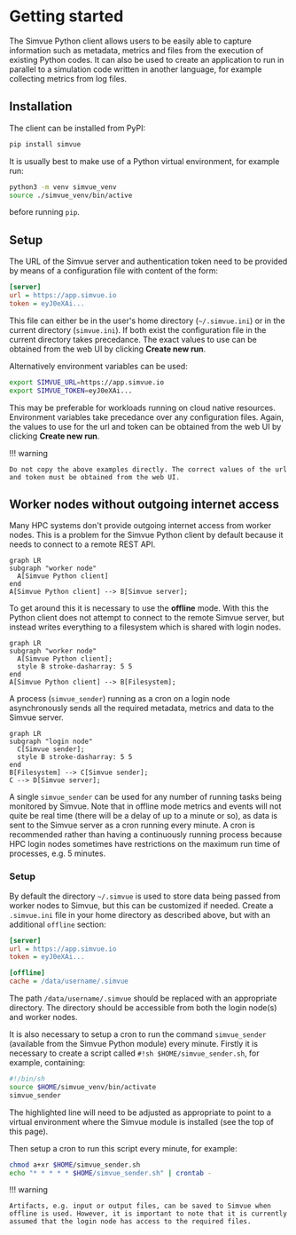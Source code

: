 # Getting started

The Simvue Python client allows users to be easily able to capture information such as metadata, metrics and files from the execution of existing Python codes. It can also be used to create an application to run in parallel to a simulation code written in another language, for
example collecting
metrics from log files.

## Installation

The client can be installed from PyPI:
```sh
pip install simvue
```
It is usually best to make use of a Python virtual environment, for example run:
```sh
python3 -m venv simvue_venv
source ./simvue_venv/bin/active
```
before running `pip`.

## Setup

The URL of the Simvue server and authentication token need to be provided by means of a configuration file
with content of the form:
```ini
[server]
url = https://app.simvue.io
token = eyJ0eXAi...
```
This file can either be in the user's home directory (`~/.simvue.ini`) or in the current directory (`simvue.ini`). If both
exist the configuration file in the current directory takes precedance.
The exact values to use can be obtained from the web UI by clicking **Create new run**.

Alternatively environment variables can be used:
```sh
export SIMVUE_URL=https://app.simvue.io
export SIMVUE_TOKEN=eyJ0eXAi...
```
This may be preferable for workloads running on cloud native resources. Environment variables take precedance over any configuration files.
Again, the values to use for the url and token can be obtained from the web UI by clicking **Create new run**.

!!! warning

    Do not copy the above examples directly. The correct values of the url and token must be obtained from the web UI.

## Worker nodes without outgoing internet access

Many HPC systems don't provide outgoing internet access from worker nodes. This is a problem for the Simvue Python client by default
because it needs to connect to a remote REST API.

``` mermaid
graph LR
subgraph "worker node"
  A[Simvue Python client]
end
A[Simvue Python client] --> B[Simvue server];
```

To get around this it is necessary to use the **offline** mode. With this the
Python client does not attempt to connect to the remote Simvue server, but instead writes everything to a filesystem which is shared
with login nodes.

``` mermaid
graph LR
subgraph "worker node"
  A[Simvue Python client];
  style B stroke-dasharray: 5 5
end
A[Simvue Python client] --> B[Filesystem];
```
A process (`simvue_sender`) running as a cron on a login node asynchronously sends all the required metadata, metrics and data to the
Simvue server.
``` mermaid
graph LR
subgraph "login node"
  C[Simvue sender];
  style B stroke-dasharray: 5 5
end
B[Filesystem] --> C[Simvue sender];
C --> D[Simvue server];
```
A single `simvue_sender` can be used for any number of running tasks being monitored by Simvue. Note that in offline mode metrics and
events will not quite be real time (there will be a delay of up to a minute or so), as data is sent to the Simvue server as a cron running 
every minute. A cron is recommended rather than having a continuously running process because HPC login nodes sometimes have 
restrictions on the maximum run time of processes, e.g. 5 minutes.

### Setup

By default the directory `~/.simvue` is used to store data being passed from worker nodes to Simvue, but this can
be customized if needed.
Create a `.simvue.ini` file in your home directory as described above, but with an additional `offline` section:
```ini
[server]
url = https://app.simvue.io
token = eyJ0eXAi...

[offline]
cache = /data/username/.simvue
```
The path `/data/username/.simvue` should be replaced with an appropriate directory. The directory should be accessible from
both the login node(s) and worker nodes.

It is also necessary to setup a cron to run the command `simvue_sender` (available from the Simvue Python module) every minute.
Firstly it is necessary to create a script called `#!sh $HOME/simvue_sender.sh`, for example, containing:
```  sh hl_lines="2 2"
#!/bin/sh
source $HOME/simvue_venv/bin/activate
simvue_sender
```
The highlighted line will need to be adjusted as appropriate to point to a virtual environment where the Simvue module is installed
(see the top of this page).

Then setup a cron to run this script every minute, for example:
```sh
chmod a+xr $HOME/simvue_sender.sh
echo "* * * * * $HOME/simvue_sender.sh" | crontab - 
```

!!! warning

    Artifacts, e.g. input or output files, can be saved to Simvue when offline is used. However, it is important to note that it is currently
    assumed that the login node has access to the required files.
